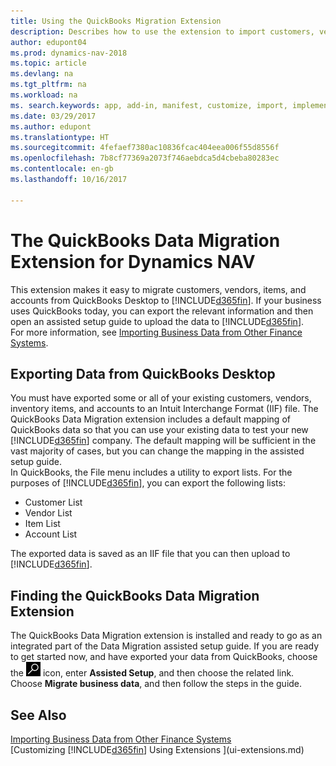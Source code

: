 ```yaml
---
title: Using the QuickBooks Migration Extension
description: Describes how to use the extension to import customers, vendors, items, and accounts from QuickBooks Desktop to Dynamics NAV.
author: edupont04
ms.prod: dynamics-nav-2018
ms.topic: article
ms.devlang: na
ms.tgt_pltfrm: na
ms.workload: na
ms. search.keywords: app, add-in, manifest, customize, import, implement
ms.date: 03/29/2017
ms.author: edupont
ms.translationtype: HT
ms.sourcegitcommit: 4fefaef7380ac10836fcac404eea006f55d8556f
ms.openlocfilehash: 7b8cf77369a2073f746aebdca5d4cbeba80283ec
ms.contentlocale: en-gb
ms.lasthandoff: 10/16/2017

---
```

# <a name="the-quickbooks-data-migration-extension-for-dynamics-nav"></a>The QuickBooks Data Migration Extension for Dynamics NAV
This extension makes it easy to migrate customers, vendors, items, and accounts from QuickBooks Desktop to [!INCLUDE[d365fin](includes/d365fin_md.md)]. If your business uses QuickBooks today, you can export the relevant information and then open an assisted setup guide to upload the data to [!INCLUDE[d365fin](includes/d365fin_md.md)].  
For more information, see [Importing Business Data from Other Finance Systems](upload-data.md).

## <a name="exporting-data-from-quickbooks-desktop"></a>Exporting Data from QuickBooks Desktop
You must have exported some or all of your existing customers, vendors, inventory items, and accounts to an Intuit Interchange Format (IIF) file. The QuickBooks Data Migration extension includes a default mapping of QuickBooks data so that you can use your existing data to test your new [!INCLUDE[d365fin](includes/d365fin_md.md)] company. The default mapping will be sufficient in the vast majority of cases, but you can change the mapping in the assisted setup guide.  
In QuickBooks, the File menu includes a utility to export lists. For the purposes of [!INCLUDE[d365fin](includes/d365fin_md.md)], you can export the following lists:

* Customer List  
* Vendor List  
* Item List  
* Account List  

The exported data is saved as an IIF file that you can then upload to [!INCLUDE[d365fin](includes/d365fin_md.md)].

## <a name="finding-the-quickbooks-data-migration-extension"></a>Finding the QuickBooks Data Migration Extension
The QuickBooks Data Migration extension is installed and ready to go as an integrated part of the Data Migration assisted setup guide. If you are ready to get started now, and have exported your data from QuickBooks, choose the ![Search for Page or Report](media/ui-search/search_small.png "Search for Page or Report icon") icon, enter **Assisted Setup**, and then choose the related link. Choose **Migrate business data**, and then follow the steps in the guide.  

## <a name="see-also"></a>See Also
[Importing Business Data from Other Finance Systems](upload-data.md)  
[Customizing [!INCLUDE[d365fin](includes/d365fin_md.md)] Using Extensions ](ui-extensions.md)  

